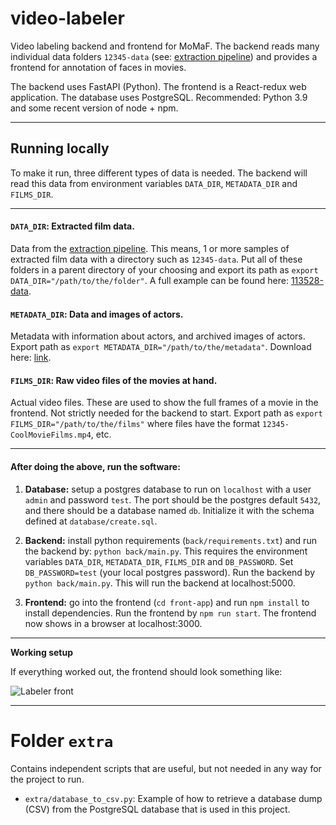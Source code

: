 # video-labeler

Video labeling backend and frontend for MoMaF. The backend reads many individual data folders `12345-data` (see: [extraction pipeline](https://github.com/MoMaF/facerec/tree/develop)) and provides a frontend for annotation of faces in movies.

The backend uses FastAPI (Python). The frontend is a React-redux web application. The database uses PostgreSQL. Recommended: Python 3.9 and some recent version of node + npm.

___

## Running locally

To make it run, three different types of data is needed. The backend will read this data from environment variables `DATA_DIR`, `METADATA_DIR` and `FILMS_DIR`.

___

#### `DATA_DIR`: Extracted film data.

Data from the [extraction pipeline](https://github.com/MoMaF/facerec/tree/develop). This means, 1 or more samples of extracted film data with a directory such as `12345-data`. Put all of these folders in a parent directory of your choosing and export its path as `export DATA_DIR="/path/to/the/folder"`. A full example can be found here: [113528-data](https://drive.google.com/file/d/1DjILPXwae9GcKkzVusGcwMTGNx0DlXzm/view?usp=sharing).

#### `METADATA_DIR`: Data and images of actors.

Metadata with information about actors, and archived images of actors. Export path as `export METADATA_DIR="/path/to/the/metadata"`. Download here: [link](https://drive.google.com/file/d/1Z0uWKCI0mqF9YmhAJiYZkSEP4WRMoY5X/view?usp=sharing).

#### `FILMS_DIR`: Raw video files of the movies at hand.

Actual video files. These are used to show the full frames of a movie in the frontend. Not strictly needed for the backend to start. Export path as `export FILMS_DIR="/path/to/the/films"` where files have the format `12345-CoolMovieFilms.mp4`, etc.

___

#### After doing the above, run the software:

1. **Database:** setup a postgres database to run on `localhost` with a user `admin` and password `test`. The port should be the postgres default `5432`, and there should be a database named `db`. Initialize it with the schema defined at `database/create.sql`.

2. **Backend:** install python requirements (`back/requirements.txt`) and run the backend by: `python back/main.py`. This requires the environment variables `DATA_DIR`, `METADATA_DIR`, `FILMS_DIR` and `DB_PASSWORD`. Set `DB_PASSWORD=test` (your local postgres password). Run the backend by `python back/main.py`. This will run the backend at localhost:5000.

3. **Frontend:** go into the frontend (`cd front-app`) and run `npm install` to install dependencies. Run the frontend by `npm run start`. The frontend now shows in a browser at localhost:3000.

___

**Working setup**

If everything worked out, the frontend should look something like:

![Labeler front](https://gist.githubusercontent.com/ekreutz/249a6cbe4203194e66b846057f6415bf/raw/labeler_main.png)

___

# Folder `extra`

Contains independent scripts that are useful, but not needed in any way for the project to run.

- `extra/database_to_csv.py`: Example of how to retrieve a database dump (CSV) from the PostgreSQL database that is used in this project.

